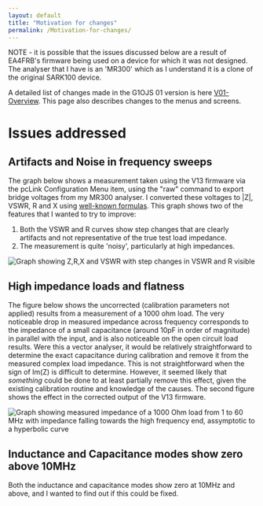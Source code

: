 ```yaml
---
layout: default
title: "Motivation for changes"
permalink: /Motivation-for-changes/
---
```

NOTE - it is possible that the issues discussed below are a result of EA4FRB's firmware being used on a device for which it was not designed. The analyser that I have is an 'MR300' which as I understand it is a clone of the original SARK100 device.

A detailed list of changes made in the G1OJS 01 version is here [V01-Overview](https://g1ojs.github.io/G1OJS-MR300-SARK100-Firmware//V01-Overview/). This page also describes changes to the menus and screens.

# Issues addressed
## Artifacts and Noise in frequency sweeps
The graph below shows a measurement taken using the V13 firmware via the pcLink Configuration Menu item, using the "raw" command to export bridge voltages from my MR300 analyser. I converted these voltages to |Z|, VSWR, R and X using [well-known formulas](https://g1ojs.github.io/G1OJS-MR300-SARK100-Firmware/BridgeVoltagesToImpedance//). This graph shows two of the features that I wanted to try to improve:
1. Both the VSWR and R curves show step changes that are clearly artifacts and not representative of the true test load impedance. 
2. The measurement is quite 'noisy', particularly at high impedances.
   
![Graph showing Z,R,X and VSWR with step changes in VSWR and R visible](https://g1ojs.github.io/G1OJS-MR300-SARK100-Firmware/assets/img/VSWR%2C%20_Z_%2C%20R%20and%20X%20Test%20Load%20V13.png)

## High impedance loads and flatness
The figure below shows the uncorrected (calibration parameters not applied) results from a measurement of a 1000 ohm load. The very noticeable drop in measured impedance across frequency corresponds to the impedance of a small capacitance (around 10pF in order of magnitude) in parallel with the input, and is also noticeable on the open circuit load results. Were this a vector analyser, it would be relatively straightforward to determine the exact capacitance during calibration and remove it from the measured complex load impedance. This is not straightforward when the sign of Im(Z) is difficult to determine. However, it seemed likely that *something* could be done to at least partially remove this effect, given the existing calibration routine and knowledge of the causes. The second figure shows the effect in the corrected output of the V13 firmware.

![Graph showing measured impedance of a 1000 Ohm load from 1 to 60 MHz with impedance falling towards the high frequency end, assymptotic to a hyperbolic curve](https://g1ojs.github.io/G1OJS-MR300-SARK100-Firmware/assets/img/Z%20for%201000%20Ohm%20load%20V13%20firmware.png)






## Inductance and Capacitance modes show zero above 10MHz
Both the inductance and capacitance modes show zero at 10MHz and above, and I wanted to find out if this could be fixed.

